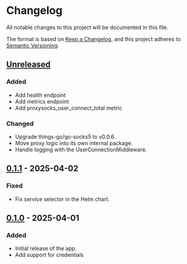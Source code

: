 # Changelog

All notable changes to this project will be documented in this file.

The format is based on [Keep a Changelog](https://keepachangelog.com/en/1.0.0/),
and this project adheres to [Semantic Versioning](https://semver.org/spec/v2.0.0.html).

## [Unreleased]

### Added
- Add health endpoint
- Add metrics endpoint
- Add proxysocks_user_connect_total metric

### Changed

- Upgrade things-go/go-socks5 to v0.0.6.
- Move proxy logic into its own internal package.
- Handle logging with the UserConnectionMiddleware.

## [0.1.1] - 2025-04-02

### Fixed

- Fix service selector in the Helm chart.

## [0.1.0] - 2025-04-01

### Added

- Initial release of the app.
- Add support for credentials

[Unreleased]: https://github.com/giantswarm/proxysocks/compare/v0.1.1...HEAD
[0.1.1]: https://github.com/giantswarm/proxysocks/compare/v0.1.0...v0.1.1
[0.1.0]: https://github.com/giantswarm/proxysocks/releases/tag/v0.1.0

